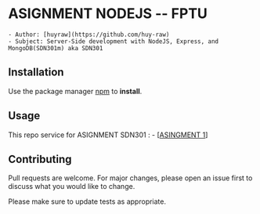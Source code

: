 # ASIGNMENT NODEJS -- FPTU 
    - Author: [huyraw](https://github.com/huy-raw) 
    - Subject: Server-Side development with NodeJS, Express, and MongoDB(SDN301m) aka SDN301

## Installation
Use the package manager [npm](https://www.npmjs.com/) to **install**.

## Usage
This repo service for ASIGNMENT SDN301 : 
    - [[ASINGMENT 1](https://github.com/huy-raw/asignment-nodejs-fptu/tree/main/ASIGNMENT_1)]

## Contributing
Pull requests are welcome. For major changes, please open an issue first
to discuss what you would like to change.

Please make sure to update tests as appropriate.



